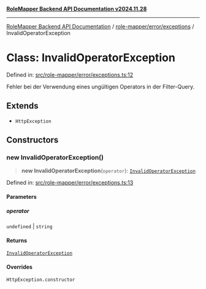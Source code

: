 [**RoleMapper Backend API Documentation v2024.11.28**](../../../../README.md)

***

[RoleMapper Backend API Documentation](../../../../modules.md) / [role-mapper/error/exceptions](../README.md) / InvalidOperatorException

# Class: InvalidOperatorException

Defined in: [src/role-mapper/error/exceptions.ts:12](https://github.com/FlowCraft-AG/RoleMapper/blob/8da0bd78326e48681af59eedcf5fc8f5e650849b/backend/src/role-mapper/error/exceptions.ts#L12)

Fehler bei der Verwendung eines ungültigen Operators in der Filter-Query.

## Extends

- `HttpException`

## Constructors

### new InvalidOperatorException()

> **new InvalidOperatorException**(`operator`): [`InvalidOperatorException`](InvalidOperatorException.md)

Defined in: [src/role-mapper/error/exceptions.ts:13](https://github.com/FlowCraft-AG/RoleMapper/blob/8da0bd78326e48681af59eedcf5fc8f5e650849b/backend/src/role-mapper/error/exceptions.ts#L13)

#### Parameters

##### operator

`undefined` | `string`

#### Returns

[`InvalidOperatorException`](InvalidOperatorException.md)

#### Overrides

`HttpException.constructor`
